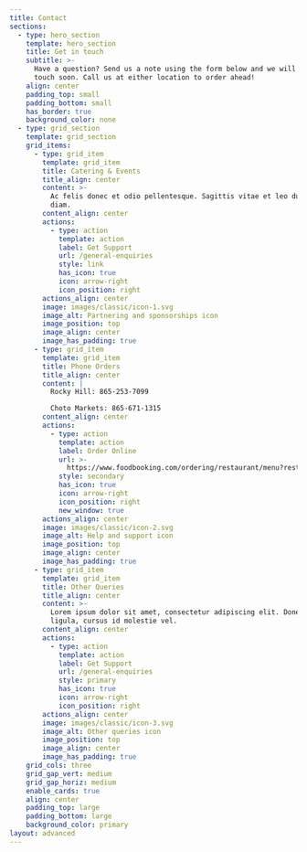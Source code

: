 ```yaml
---
title: Contact
sections:
  - type: hero_section
    template: hero_section
    title: Get in touch
    subtitle: >-
      Have a question? Send us a note using the form below and we will be in
      touch soon. Call us at either location to order ahead!
    align: center
    padding_top: small
    padding_bottom: small
    has_border: true
    background_color: none
  - type: grid_section
    template: grid_section
    grid_items:
      - type: grid_item
        template: grid_item
        title: Catering & Events
        title_align: center
        content: >-
          Ac felis donec et odio pellentesque. Sagittis vitae et leo duis ut
          diam.
        content_align: center
        actions:
          - type: action
            template: action
            label: Get Support
            url: /general-enquiries
            style: link
            has_icon: true
            icon: arrow-right
            icon_position: right
        actions_align: center
        image: images/classic/icon-1.svg
        image_alt: Partnering and sponsorships icon
        image_position: top
        image_align: center
        image_has_padding: true
      - type: grid_item
        template: grid_item
        title: Phone Orders
        title_align: center
        content: |
          Rocky Hill: 865-253-7099

          Choto Markets: 865-671-1315
        content_align: center
        actions:
          - type: action
            template: action
            label: Order Online
            url: >-
              https://www.foodbooking.com/ordering/restaurant/menu?restaurant_uid=d1bb60a1-b01f-4a9d-a1f8-b5895d9a818d
            style: secondary
            has_icon: true
            icon: arrow-right
            icon_position: right
            new_window: true
        actions_align: center
        image: images/classic/icon-2.svg
        image_alt: Help and support icon
        image_position: top
        image_align: center
        image_has_padding: true
      - type: grid_item
        template: grid_item
        title: Other Queries
        title_align: center
        content: >-
          Lorem ipsum dolor sit amet, consectetur adipiscing elit. Donec nisl
          ligula, cursus id molestie vel.
        content_align: center
        actions:
          - type: action
            template: action
            label: Get Support
            url: /general-enquiries
            style: primary
            has_icon: true
            icon: arrow-right
            icon_position: right
        actions_align: center
        image: images/classic/icon-3.svg
        image_alt: Other queries icon
        image_position: top
        image_align: center
        image_has_padding: true
    grid_cols: three
    grid_gap_vert: medium
    grid_gap_horiz: medium
    enable_cards: true
    align: center
    padding_top: large
    padding_bottom: large
    background_color: primary
layout: advanced
---
```

